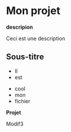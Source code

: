 # Mon projet
__descripion__

Ceci est une description

## Sous-titre
- Il
- est 
* cool 
* mon 
* fichier

**Projet**

Modif3
